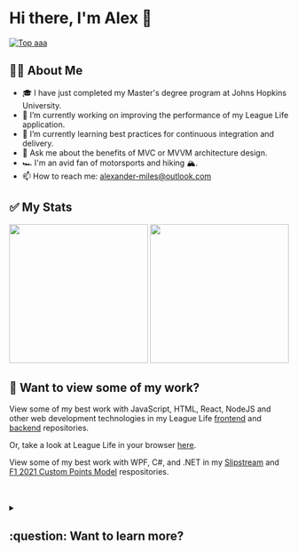 # Hi there, I'm Alex 👋

[![Top aaa](https://img.shields.io/badge/LinkedIn-0077B5?style=for-the-badge&logo=linkedin&logoColor=white)](https://www.linkedin.com/in/alexander-nl-miles/)
  
## 	:technologist: About Me

- 🎓 I have just completed my Master's degree program at Johns Hopkins University.
- 🔭 I’m currently working on improving the performance of my League Life application.
- 🌱 I’m currently learning best practices for continuous integration and delivery.
- 💬 Ask me about the benefits of MVC or MVVM architecture design.
- :racing_car: I'm an avid fan of motorsports and hiking :mountain_snow:.
- 📫 How to reach me: alexander-miles@outlook.com

## :white_check_mark: My Stats

<div>
  
  <img height="250px" src="https://github-readme-stats.vercel.app/api?username=BiteSizeProblems&show_icons=true&hide_border=true&&count_private=true&include_all_commits=true" />
  
  <img height="250px" src="https://github-readme-stats.vercel.app/api/top-langs/?username=BiteSizeProblems" />
  
</div>

## :open_file_folder: Want to view some of my work?

View some of my best work with JavaScript, HTML, React, NodeJS and other web development technologies in my League Life [frontend](https://github.com/BiteSizeProblems/leaguelife-client-public) and [backend](https://github.com/BiteSizeProblems/leaguelife-server-public) repositories.

Or, take a look at League Life in your browser [here](https://leaguelife.net).

View some of my best work with WPF, C#, and .NET in my [Slipstream](https://github.com/BiteSizeProblems/SlipStream) and [F1 2021 Custom Points Model](https://github.com/BiteSizeProblems/F1-2021-Custom-Points-Model) respositories.

<br/>
<br/>

<details>
<summary>
  <h2>:question: Want to learn more?</h2>
</summary>

## My Projects:

<div>

<br/>
  
  <h3>
    SlipStream   
    <img src="https://cdn.jsdelivr.net/gh/devicons/devicon/icons/csharp/csharp-original.svg" width="30" height="30"/>
    <img src="https://cdn.jsdelivr.net/gh/devicons/devicon/icons/dot-net/dot-net-plain-wordmark.svg" width="30" height="30"/>
  </h3>
 
  A Windows desktop application for esports drivers to view their telemetry and data in real-time.
  
  <br/>
  
  <h3>
    F1 2021 Custom Points Model   
    <img src="https://cdn.jsdelivr.net/gh/devicons/devicon/icons/csharp/csharp-original.svg" width="30" height="30"/>
    <img src="https://cdn.jsdelivr.net/gh/devicons/devicon/icons/dot-net/dot-net-plain-wordmark.svg" width="30" height="30"/>
  </h3>
  
  A windows desktop application built for a sim-racing client to display current points totals based on a custom design in real-time for teams of 5 drivers. 
  
  <br/>
  
  <h3>
    Natural Disasters GIS  
    <img src="https://cdn.jsdelivr.net/gh/devicons/devicon/icons/javascript/javascript-original.svg" width="30" height="30"/>
    <img src="https://cdn.jsdelivr.net/gh/devicons/devicon/icons/react/react-original-wordmark.svg" width="30" height="30"/>
  </h3>
  
  A Geographic Information System (GIS) web application that presents real-time data on natural disasters and global population metrics.
  
  <br/>
  
  <h3>
    League Life  
    <img src="https://cdn.jsdelivr.net/gh/devicons/devicon/icons/javascript/javascript-original.svg" width="30" height="30"/>
    <img src="https://cdn.jsdelivr.net/gh/devicons/devicon/icons/mongodb/mongodb-original.svg" width="30" height="30"/>
    <img src="https://cdn.jsdelivr.net/gh/devicons/devicon/icons/express/express-original.svg" width="30" height="30"/>
    <img src="https://cdn.jsdelivr.net/gh/devicons/devicon/icons/react/react-original-wordmark.svg" width="30" height="30"/>
    <img src="https://cdn.jsdelivr.net/gh/devicons/devicon/icons/nodejs/nodejs-original.svg" width="30" height="30"/>
  </h3>
  
  A full-stack web application using React, Node, and MongoDB where users can create their own searchable league, manage memberships, events, and results after registering an account.
  
  <br/>
  
</div>
  
## Other Tools & Technologies:
  
<div>
 
  #### Package Managers:
  <img src="https://cdn.jsdelivr.net/gh/devicons/devicon/icons/nuget/nuget-original-wordmark.svg" width="45" height="45"/>
  <img src="https://cdn.jsdelivr.net/gh/devicons/devicon/icons/npm/npm-original-wordmark.svg" width="45" height="45"/>
  
  #### Project Management Tools & Software:
  <img src="https://cdn.jsdelivr.net/gh/devicons/devicon/icons/visualstudio/visualstudio-plain-wordmark.svg" width="45" height="45"/>
  <img src="https://cdn.jsdelivr.net/gh/devicons/devicon/icons/vscode/vscode-original.svg" alt="vscode" width="45" height="45"/>
  <img src="https://cdn.jsdelivr.net/gh/devicons/devicon/icons/jira/jira-original-wordmark.svg" width="45" height="45"/>
  
  #### Deployment/Hosting Tools & Software:
  <img src="https://cdn.jsdelivr.net/gh/devicons/devicon/icons/googlecloud/googlecloud-original-wordmark.svg" width="45" height="45"/>
  <img src="https://cdn.jsdelivr.net/gh/devicons/devicon/icons/firebase/firebase-plain.svg" width="45" height="45"/>
  <img src="https://cdn.jsdelivr.net/gh/devicons/devicon/icons/digitalocean/digitalocean-original.svg" width="45" height="45"/>
  <img src="https://cdn.jsdelivr.net/gh/devicons/devicon/icons/webpack/webpack-plain-wordmark.svg" width="45" height="45"/>
  
  #### Miscellaneous:
  <img src="https://cdn.jsdelivr.net/gh/devicons/devicon/icons/html5/html5-original.svg" width="45" height="45"/>
  <img src="https://cdn.jsdelivr.net/gh/devicons/devicon/icons/css3/css3-original.svg" width="45" height="45"/>
  <img src="https://cdn.jsdelivr.net/gh/devicons/devicon/icons/jquery/jquery-plain-wordmark.svg" width="45" height="45"/>
  <img src="https://cdn.jsdelivr.net/gh/devicons/devicon/icons/discordjs/discordjs-original-wordmark.svg" width="45" height="45"/>
  
</div>

  <!-- While I enjoy building static websites with HTML, my best work has come from developing JSX components with React. Occasionally, I like to use Primeface's [PrimeReact](https://www.primefaces.org/primereact/setup/) component library to streamline my development and focus on the content and functionality that makes my applications unique. -->
  
  <br/>

## Several tools I hope to learn more about:
  
<div>
  
  <img src="https://cdn.jsdelivr.net/gh/devicons/devicon/icons/swift/swift-original-wordmark.svg" width="45" height="45"/>
  <img src="https://cdn.jsdelivr.net/gh/devicons/devicon/icons/docker/docker-plain-wordmark.svg" width="45" height="45"/>
  <img src="https://cdn.jsdelivr.net/gh/devicons/devicon/icons/flutter/flutter-original.svg" width="45" height="45"/>
  <img src="https://cdn.jsdelivr.net/gh/devicons/devicon/icons/graphql/graphql-plain.svg" width="45" height="45"/>
  <img src="https://cdn.jsdelivr.net/gh/devicons/devicon/icons/jenkins/jenkins-original.svg" width="45" height="45"/>
  <img src="https://cdn.jsdelivr.net/gh/devicons/devicon/icons/solidity/solidity-original.svg" width="45" height="45"/>
  <img src="https://cdn.jsdelivr.net/gh/devicons/devicon/icons/typescript/typescript-original.svg" width="45" height="45"/>
  <img src="https://cdn.jsdelivr.net/gh/devicons/devicon/icons/unrealengine/unrealengine-original-wordmark.svg" width="45" height="45"/>

</div>
